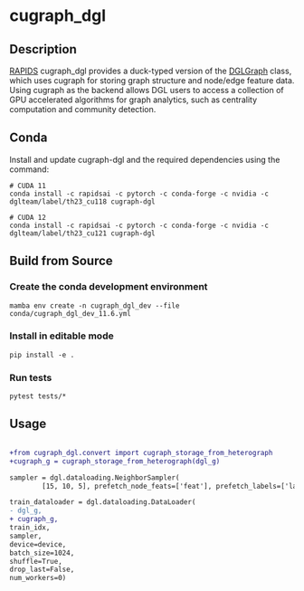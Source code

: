 # cugraph_dgl

## Description

[RAPIDS](https://rapids.ai) cugraph_dgl provides a duck-typed version of the [DGLGraph](https://docs.dgl.ai/api/python/dgl.DGLGraph.html#dgl.DGLGraph) class, which uses cugraph for storing graph structure and node/edge feature data.  Using cugraph as the backend allows DGL users to access a collection of GPU accelerated algorithms for graph analytics, such as centrality computation and community detection.

## Conda

Install and update cugraph-dgl and the required dependencies using the command:

```
# CUDA 11
conda install -c rapidsai -c pytorch -c conda-forge -c nvidia -c dglteam/label/th23_cu118 cugraph-dgl

# CUDA 12
conda install -c rapidsai -c pytorch -c conda-forge -c nvidia -c dglteam/label/th23_cu121 cugraph-dgl
```

## Build from Source

### Create the conda development environment
```
mamba env create -n cugraph_dgl_dev --file conda/cugraph_dgl_dev_11.6.yml
```

### Install  in editable mode
```
pip install -e .
```

### Run tests

```
pytest tests/*
```


## Usage
```diff

+from cugraph_dgl.convert import cugraph_storage_from_heterograph
+cugraph_g = cugraph_storage_from_heterograph(dgl_g)

sampler = dgl.dataloading.NeighborSampler(
        [15, 10, 5], prefetch_node_feats=['feat'], prefetch_labels=['label'])

train_dataloader = dgl.dataloading.DataLoader(
- dgl_g,
+ cugraph_g,
train_idx,
sampler,
device=device,
batch_size=1024,
shuffle=True,
drop_last=False,
num_workers=0)
```
